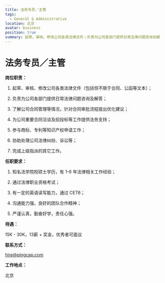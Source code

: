 ```yaml
---
title: 法务专员／主管
tags:
  - General & Administrative
location: 北京
avatar: business
position: true
summary: 起草、审核、修改公司各类法律文件；负责为公司各部门提供日常法律问题咨询及解答；了解公司合同管理等情况，针对合同审批流程提出优化建议；为公司重要合同洽谈及招投标等工作提供法务支持；参与商标、专利等知识产权申请工作，协助处理公司法律纠纷、诉讼等。
---
```


# 法务专员／主管

**岗位职责：**

1. 起草、审核、修改公司各类法律文件（包括但不限于合同、公函等文本）；

2. 负责为公司各部门提供日常法律问题咨询及解答；

3. 了解公司合同管理等情况，针对合同审批流程提出优化建议；

4. 为公司重要合同洽谈及招投标等工作提供法务支持；

5. 参与商标、专利等知识产权申请工作；

6. 协助处理公司法律纠纷、诉讼等；

7. 完成上级指派的其它工作。

**任职要求：**

1. 知名法学院校硕士学历，有 1-6 年法律相关工作经验；

2. 通过法律职业资格考试；

3. 有一定的英语读写能力，通过 CET6；

4. 沟通能力强，良好的团队合作精神；

5. 严谨认真，勤奋好学，责任心强。


**待遇：**

15K - 30K，13薪 + 奖金，优秀者可面议

**联系方式：**

hire@pingcap.com

**工作地点：**

北京
